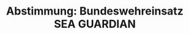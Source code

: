 ---
abstimmung:
  abstimmung: 2
  bundestagssitzung: 153
  datum: 13. März 2020
  legislaturperiode: 19
categories:
- Todo
data:
- title: Abstimmungsergebnis 20200313_2-data.pdf
  url: /res/2021-btw/abstimmungsergebnisse/20200313_2-data.pdf
- title: Abstimmungsergebnis 20200313_2_xls-data.xlsx
  url: /res/2021-btw/abstimmungsergebnisse/20200313_2_xls-data.xlsx
- title: Abstimmungsergebnis 20200313_2_xls-data.csv
  url: /res/2021-btw/abstimmungsergebnisse/csv/20200313_2_xls-data.csv
documents:
- local: /res/2021-btw/drucksachen/17286.pdf
  title: Drucksache 19/17286
  url: https://dip21.bundestag.de/dip21/btd/19/172/1917286.pdf
- local: /res/2021-btw/drucksachen/17814.pdf
  title: Drucksache 19/17814
  url: https://dip21.bundestag.de/dip21/btd/19/178/1917814.pdf
ergebnis:
  AfD:
    enthaltung: 0
    gesamt: 89
    ja: 0
    nein: 66
    nichtabgegeben: 23
    ungueltig: 0
  Bündnis 90/Die Grünen:
    enthaltung: 0
    gesamt: 67
    ja: 0
    nein: 57
    nichtabgegeben: 10
    ungueltig: 0
  Die Linke:
    enthaltung: 0
    gesamt: 69
    ja: 0
    nein: 46
    nichtabgegeben: 23
    ungueltig: 0
  FDP:
    enthaltung: 1
    gesamt: 80
    ja: 46
    nein: 0
    nichtabgegeben: 33
    ungueltig: 0
  cdu/csu:
    enthaltung: 0
    gesamt: 246
    ja: 200
    nein: 0
    nichtabgegeben: 46
    ungueltig: 0
  file: 20200313_2_xls-data.xlsx
  fraktionslos:
    enthaltung: 0
    gesamt: 6
    ja: 0
    nein: 2
    nichtabgegeben: 4
    ungueltig: 0
  spd:
    enthaltung: 1
    gesamt: 152
    ja: 112
    nein: 2
    nichtabgegeben: 37
    ungueltig: 0
layout: abstimmung
links:
- title: Link zu bundestag.de
  url: https://www.bundestag.de/parlament/plenum/abstimmung/abstimmung?id=665
preview: 'Deutscher Bundestag


  153. Sitzung des Deutschen Bundestages

  am Freitag, 13. März 2020


  Endgültiges Ergebnis der Namentlichen Abstimmung Nr. 2


  Beschlussempfehlung des Auswärtigen Ausschusses (3. Ausschuss)

  zu dem Antrag der Bundesregierung

  Fortsetzung der Beteiligung bewaffneter deutscher Streitkräfte an der NATO-geführten

  Maritimen Sicherheitsoperation SEA GUARDIAN im Mittelmeer

  - Drucksachen 19/17286 und 19/17814 -'
tags:
- Todo
title: 'Abstimmung: Bundeswehreinsatz SEA GUARDIAN'
---
